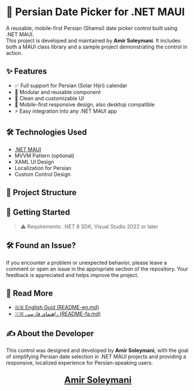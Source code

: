 # 📅 Persian Date Picker for .NET MAUI

A reusable, mobile-first Persian (Shamsi) date picker control built using .NET MAUI.  
This project is developed and maintained by **Amir Soleymani**. It includes both a MAUI class library and a sample project demonstrating the control in action.

## ✨ Features

- ✅ Full support for Persian (Solar Hijri) calendar
- 🧩 Modular and reusable component
- 🎨 Clean and customizable UI
- 📱 Mobile-first responsive design, also desktop compatible
- ⚡ Easy integration into any .NET MAUI app

## 🛠️ Technologies Used

- [.NET MAUI](https://learn.microsoft.com/en-us/dotnet/maui/)
- MVVM Pattern (optional)
- XAML UI Design
- Localization for Persian
- Custom Control Design

  
## 🧱 Project Structure

## 🚀 Getting Started
> ⚠️ Requirements: .NET 8 SDK, Visual Studio 2022 or later

## 🛠️ Found an Issue?
If you encounter a problem or unexpected behavior, please leave a comment or open an issue in the appropriate section of the repository. Your feedback is appreciated and helps improve the project.

## 📄 Read More

- [🇬🇧 English Guid (README-en.md)](README-en.md)
- [🇮🇷 راهنمای فارسی (README-fa.md)](README-fa.md)



## ✍️ About the Developer

This control was designed and developed by **Amir Soleymani**, with the goal of simplifying Persian date selection in .NET MAUI projects and providing a responsive, localized experience for Persian-speaking users.

<p align="center" style="font-size:24px; font-weight:bold;">
  <a href="https://github.com/amirsolo456" target="_blank" rel="noopener noreferrer">Amir Soleymani</a>
</p>

<!-- GitHub Topics (Tags): 
dotnet, dotnet-maui, maui, persian-date-picker, datepicker, shamsi-date, solar-hijri, maui-custom-control, maui-component, persian-calendar, localized-datepicker, mobile-ui, xaml, mvvm, reusable-component 
-->
